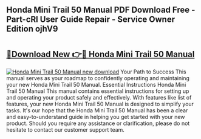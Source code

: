 ## Honda Mini Trail 50 Manual PDF Download Free - Part-cRl User Guide Repair - Service Owner Edition ojhV9

# <h2><a href="http://bc47997.oget.top/?id=Honda+Mini+Trail+50+Manual">🔗Download New 👉🔴 Honda Mini Trail 50 Manual</a></h2>

[![Honda Mini Trail 50 Manual new download](https://i.imgur.com/5g1atiW.png)](http://bc47997.oget.top/?id=Honda+Mini+Trail+50+Manual)
Your Path to Success This manual serves as your roadmap to confidently operating and maintaining your new Honda Mini Trail 50 Manual. Essential Instructions Honda Mini Trail 50 Manual This manual contains essential instructions for setting up and operating your product safely and effectively. With features like list of features, your new Honda Mini Trail 50 Manual is designed to simplify your tasks. It's our hope that the Honda Mini Trail 50 Manual has been a clear and easy-to-understand guide in helping you get started with your new product. Should you require any assistance or clarification, please do not hesitate to contact our customer support team.
